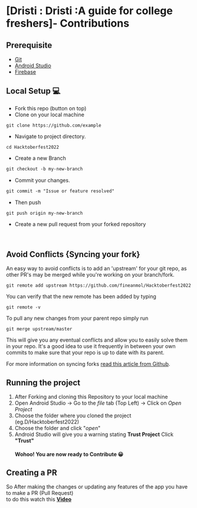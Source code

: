 # [Dristi : Dristi :A guide for college freshers]- Contributions


## Prerequisite
* [Git](https://git-scm.com/downloads) 
* [Android Studio](https://bit.ly/3RXrm88)
* [Firebase](https://firebase.google.com/)

## Local Setup 💻

- Fork this repo (button on top)
- Clone on your local machine

```terminal
git clone https://github.com/example
```
- Navigate to project directory.
```terminal
cd Hacktoberfest2022
```

- Create a new Branch

```markdown
git checkout -b my-new-branch
```

- Commit your changes.

```markdown
git commit -m "Issue or feature resolved"
```
- Then push 
```markdown
git push origin my-new-branch
```


- Create a new pull request from your forked repository

<br>

## Avoid Conflicts {Syncing your fork}

An easy way to avoid conflicts is to add an 'upstream' for your git repo, as other PR's may be merged while you're working on your branch/fork.   

```terminal
git remote add upstream https://github.com/fineanmol/Hacktoberfest2022
```

You can verify that the new remote has been added by typing
```terminal
git remote -v
```

To pull any new changes from your parent repo simply run
```terminal
git merge upstream/master
```

This will give you any eventual conflicts and allow you to easily solve them in your repo. It's a good idea to use it frequently in between your own commits to make sure that your repo is up to date with its parent.

For more information on syncing forks [read this article from Github](https://help.github.com/articles/syncing-a-fork/).


## Running the project
1. After Forking and cloning this Repository to your local machine 
2. Open Android Studio -> Go to the *file* tab (Top Left) -> Click on *Open Project*
3. Choose the folder where you cloned the project (eg.D/Hacktoberfest2022)
4. Choose the folder and click "*open*"
5. Android Studio will give you a warning stating **Trust Project** Click **"Trust"**
   <h4> Wohoo! You are now ready to Contribute 😀 </h4>

## Creating a PR
So After making the changes or updating any features of the app you have to make a PR (Pull Request) <br>
to do this watch this **[Video](www.youtube.com)**

<!-- ## Recent updates
[Mention any updates]

## Any Other Info needed for the Contributions.
 -->
